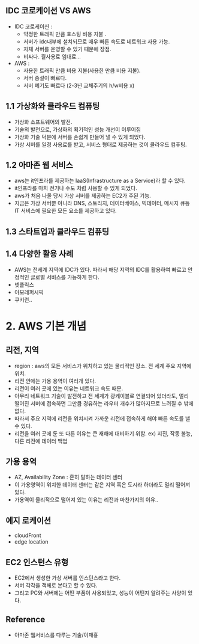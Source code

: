 ## IDC 코로케이션 VS AWS
- IDC 코로케이션 : 
	* 약정한 트래픽 만큼 호스팅 비용 지불 .
	* 서버가 idc내부에 설치되므로 매우 빠른 속도로 네트워크 사용 가능. 
	* 자체 서버를 운영할 수 있기 때문에 장점. 
	* 비싸다. 월사용료 임대료... 
- AWS : 
	* 사용한 트래픽 만큼 비용 지불(사용한 만큼 비용 지불). 
	* 서버 증설이 빠르다. 
	* 서버 폐기도 빠르다 (2-3년 교체주기의 h/w비용 x)
	
## 1.1 가상화와 클라우드 컴퓨팅
- 가상화 소프트웨어의 발전. 
- 기술의 발전으로, 가상화의 획기적인 성능 개선이 이루어짐 
- 가상화 기술 덕분에 서버를 손쉽게 만들어 낼 수 있게 되었다.  
- 가상 서버를 일정 사용료를 받고, 서비스 형태로 제공하는 것이 클라우드 컴퓨팅. 

## 1.2 아마존 웹 서비스
- aws는 it인프라를 제공하는 IaaS(Infrastructure as a Service)라 할 수 있다. 
- it인프라를 마치 전기나 수도 처럼 사용할 수 있게 되었다. 
- aws가 처음 나올 당시 가상 서버를 제공하는 EC2가 주된 기능. 
- 지금은 가상 서버뿐 아니라 DNS, 스토리지, 데이터베이스, 빅데이터, 메시지 큐등 IT 서비스에 필요한 모든 요소를 제공하고 있다. 
 
 ## 1.3 스타트업과 클라우드 컴퓨팅 
  
## 1.4 다양한 활용 사례
- AWS는 전세계 지역에 IDC가 있다. 따라서 해당 지역의 IDC를 활용하여 빠르고 안정적인 글로벌 서비스를 가능하게 한다.
- 넷플릭스
- 아모레퍼시픽
- 쿠키런.. 

# 2.  AWS 기본 개념
## 리전, 지역
- region : aws의 모든 서비스가 위치하고 있는 물리적인 장소. 전 세계 주요 지역에 위치. 
- 리전 안에는 가용 용역이 여러개 있다. 
- 리전이 여러 곳에 있는 이유는 네트워크 속도 때문. 
- 아무리 네트워크 기술이 발전하고 전 세계가 광케이블로 연결되어 있더라도, 멀리 떨어진 서버에 접속하면 그만큼 경유하는 라우터 개수가 많아지므로 느려질 수 밖에 없다. 
- 따라서 주요 지역에 리전을 위치시켜 가까운 리전에 접속하게 해야 빠른 속도를 낼 수 있다. 
- 리전을 여러 곳에 둔 또 다른 이유는 큰 재해에 대비하기 위함. ex) 지진, 작동 불능, 다른 리전에 데이터 백업 

## 가용 용역
- AZ, Availability Zone : 흔히 말하는 데이터 센터
- 이 가용영역이 위치한 데이터 센터는 같은 지역 혹은 도시라 하더라도 멀리 떨어져 있다. 
- 가용역이 물리적으로 떨어져 있는 이유는 리전과 마찬가지의 이유..

## 에지 로케이션
- cloudFront 
- edge location 
 

## EC2 인스턴스 유형 
- EC2에서 생성한 가상 서버를 인스턴스라고 한다.  
- 서버 각각을 객체로 본다고 할 수 있다.  
- 그리고 PC와 서버에는 어떤 부품이 사용되었고, 성능이 어떤지 알려주는 사양이 있다.   


## Reference
- 아마존 웹서비스를 다루는 기술/이재횽
